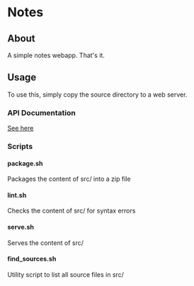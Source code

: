 # Notes

## About
A simple notes webapp. That's it.

## Usage
To use this, simply copy the source directory to a web server.

### API Documentation
[See here](docs/api.md)

### Scripts

#### package.sh
Packages the content of src/ into a zip file

#### lint.sh
Checks the content of src/ for syntax errors

#### serve.sh
Serves the content of src/

#### find_sources.sh
Utility script to list all source files in src/
